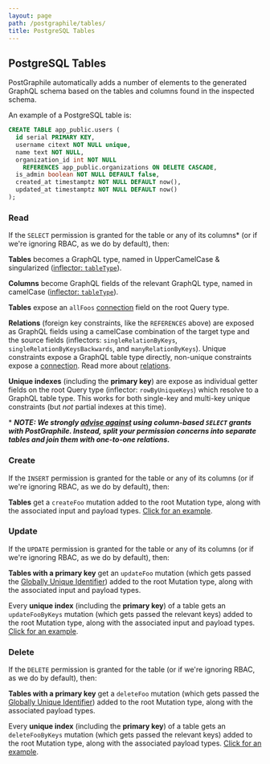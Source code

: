 ```yaml
---
layout: page
path: /postgraphile/tables/
title: PostgreSQL Tables
---
```


## PostgreSQL Tables

PostGraphile automatically adds a number of elements to the generated GraphQL
schema based on the tables and columns found in the inspected schema.

An example of a PostgreSQL table is:

```sql
CREATE TABLE app_public.users (
  id serial PRIMARY KEY,
  username citext NOT NULL unique,
  name text NOT NULL,
  organization_id int NOT NULL
    REFERENCES app_public.organizations ON DELETE CASCADE,
  is_admin boolean NOT NULL DEFAULT false,
  created_at timestamptz NOT NULL DEFAULT now(),
  updated_at timestamptz NOT NULL DEFAULT now()
);
```

### Read

If the `SELECT` permission is granted for the table or any of its columns\* (or if we're ignoring RBAC, as we do by default), then:

**Tables** becomes a GraphQL type, named in UpperCamelCase & singularized ([inflector: `tableType`](https://github.com/graphile/graphile-engine/blob/f332cb11fc32c7b50428c8d19d88121ead00d95d/packages/graphile-build-pg/src/plugins/PgBasicsPlugin.js#L485-L487)).

**Columns** become GraphQL fields of the relevant GraphQL type, named in
camelCase ([inflector:
`tableType`](https://github.com/graphile/graphile-engine/blob/f332cb11fc32c7b50428c8d19d88121ead00d95d/packages/graphile-build-pg/src/plugins/PgBasicsPlugin.js#L488-L490)).

**Tables** expose an `allFoos` [connection](/postgraphile/connections/) field on the root Query type.

**Relations** (foreign key constraints, like the `REFERENCES` above) are exposed as GraphQL fields using a camelCase
combination of the target type and the source fields (inflectors:
`singleRelationByKeys`, `singleRelationByKeysBackwards`, and
`manyRelationByKeys`). Unique constraints expose a GraphQL table type directly, non-unique constraints expose a [connection](/postgraphile/connections/). Read more about [relations](/postgraphile/relations/).

**Unique indexes** (including the **primary key**) are expose as individual
getter fields on the root Query type (inflector: `rowByUniqueKeys`) which
resolve to a GraphQL table type. This works for both single-key and multi-key
unique constraints (but _not_ partial indexes at this time).

\* **_NOTE: We strongly [advise against](/postgraphile/requirements/) using column-based `SELECT` grants with PostGraphile. Instead, split your permission concerns into separate tables and join them with one-to-one relations._**

### Create

If the `INSERT` permission is granted for the table or any of its columns (or if we're ignoring RBAC, as we do by default), then:

**Tables** get a `createFoo` mutation added to the root Mutation type, along with the associated input and payload types. [Click for an example](/postgraphile/examples/#Mutations__Create).

### Update

If the `UPDATE` permission is granted for the table or any of its columns (or if we're ignoring RBAC, as we do by default), then:

**Tables with a primary key** get an `updateFoo` mutation (which gets passed the [Globally Unique Identifier](/postgraphile/node-id/)) added to the root Mutation type, along with the associated input and payload types.

Every **unique index** (including the **primary key**) of a table gets an `updateFooByKeys` mutation (which gets passed the relevant keys) added to the root Mutation type, along with the associated input and payload types. [Click for an example](/postgraphile/examples/#Mutations__Update).

### Delete

If the `DELETE` permission is granted for the table (or if we're ignoring RBAC, as we do by default), then:

**Tables with a primary key** get a `deleteFoo` mutation (which gets passed the [Globally Unique Identifier](/postgraphile/node-id/)) added to the root Mutation type, along with the associated payload types.

Every **unique index** (including the **primary key**) of a table gets an `deleteFooByKeys` mutation (which gets passed the relevant keys) added to the root Mutation type, along with the associated payload types. [Click for an example](/postgraphile/examples/#Mutations__Delete).
